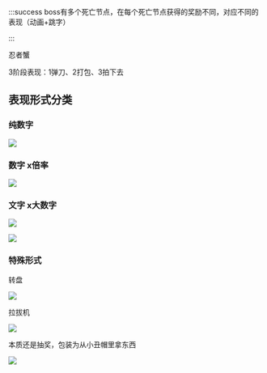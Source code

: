 :::success
boss有多个死亡节点，在每个死亡节点获得的奖励不同，对应不同的表现（动画+跳字）

:::



忍者蟹

3阶段表现：1弹刀、2打包、3拍下去

## 表现形式分类
### 纯数字
![](https://cdn.nlark.com/yuque/0/2024/png/26927517/1729667000652-716de64d-d7f9-4ca8-abfc-17b1fe0fe7e8.png)

### 数字 x倍率
![](https://cdn.nlark.com/yuque/0/2024/png/26927517/1729666858368-c0733780-d207-4853-b794-a60e6058acb3.png)

### 文字 x大数字
![](https://cdn.nlark.com/yuque/0/2024/png/26927517/1729667200465-cb49a5c8-2aff-4ba7-bfb7-9f0d300d8ac9.png)

![](https://cdn.nlark.com/yuque/0/2024/png/26927517/1729667472545-1b5197e2-666f-43fb-9083-80a95cd0ee73.png)

### 特殊形式
转盘

![](https://cdn.nlark.com/yuque/0/2024/png/26927517/1729667341990-202b2098-6a71-4914-a13d-5e111108fed4.png)

拉拔机

![](https://cdn.nlark.com/yuque/0/2024/png/26927517/1729667410694-d18e9899-1ca8-45f7-a337-5b76a6de34e1.png)

本质还是抽奖，包装为从小丑帽里拿东西

![](https://cdn.nlark.com/yuque/0/2024/png/26927517/1729667093144-6b1ca3e5-fcb1-4d80-a163-7cb732668ba8.png)



